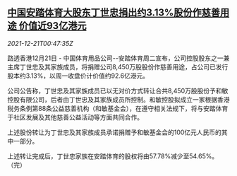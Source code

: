 <!--1640052062000-->
[中国安踏体育大股东丁世忠捐出约3.13%股份作慈善用途 价值近93亿港元](https://cn.reuters.com/article/anta-shares-chairman-charity-1221-tues-idCNKBS2J002D)
------

<div><i>2021-12-21T00:47:35Z</i></div><p>路透香港12月21日 - 中国体育用品公司--安踏体育周二宣布，公司控股股东之一兼主席丁世忠及其家族成员，将捐赠公司8,450万股股份作慈善用途，占公司已发行股本约3.13%，以周一收盘价计价值约92.6亿港元。</p><p>公司公告称，丁世忠及其家族成员已以无对价方式转让合共8,450万股股份予和敏控股有限公司，后者由丁世忠及其家族成员所控制。和敏控股拟成立一家根据香港税务条例第88条公益慈善机构（和敏基金会），在遵守相关法规下，将与安踏体育于社区发展及其他慈善公益活动等方面共同合作。</p><p>上述股份转让为丁世忠及其家族成员承诺捐赠予和敏基金会的100亿元人民币的其中一部分。</p><p>上述转让完成后，丁世忠家族在安踏体育的股权将由57.78%减少至54.65%。（完）</p>
